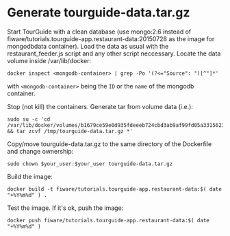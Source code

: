 # Generate tourguide-data.tar.gz

Start TourGuide with a clean database (use mongo:2.6 instead of fiware/tutorials.tourguide-app.restaurant-data:20150728 as the image for mongodbdata container).
Load the data as usual with the restaurant_feeder.js script and any other script neccessary.
Locate the data volume inside /var/lib/docker:
```
docker inspect <mongodb-container> | grep -Po '(?<="Source": ")[^"]*'
```
with `<mongodb-container>` being the `ID` or the `name` of the mongodb container.

Stop (not kill) the containers.
Generate tar from volume data (i.e.):
```
sudo su -c 'cd /var/lib/docker/volumes/b1679ce59e0d935fdeeeb724cbd3ab9af99fd05a3315623f9c5554b7e168a4a3/_data && tar zcvf /tmp/tourguide-data.tar.gz *'
```
Copy/move tourguide-data.tar.gz to the same directory of the Dockerfile and change ownership:
```
sudo chown $your_user:$your_user tourguide-data.tar.gz
```
Build the image:
```
docker build -t fiware/tutorials.tourguide-app.restaurant-data:$( date "+%Y%m%d" ) .
```
Test the image. If it's ok, push the image:
```
docker push fiware/tutorials.tourguide-app.restaurant-data:$( date "+%Y%m%d" )
```
